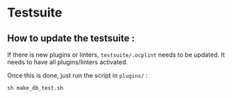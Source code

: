 # Testsuite

## How to update the testsuite :

If there is new plugins or linters, `testsuite/.ocplint` needs to be updated.
It needs to have all plugins/linters activated.

Once this is done, just run the script in `plugins/` :

`sh make_db_test.sh`